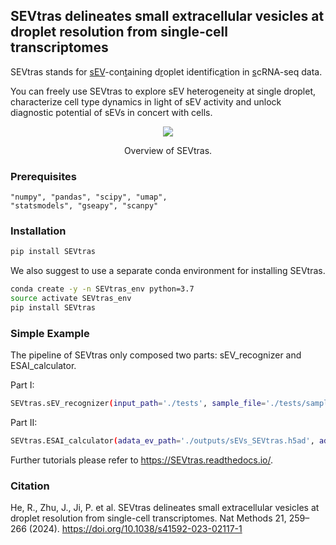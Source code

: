 ## SEVtras delineates small extracellular vesicles at droplet resolution from single-cell transcriptomes
SEVtras stands for <ins>sEV</ins>-con<ins>t</ins>aining d<ins>r</ins>oplet identific<ins>a</ins>tion in <ins>s</ins>cRNA-seq data.

You can freely use SEVtras to explore sEV heterogeneity at single droplet, characterize cell type dynamics in light of sEV activity and unlock diagnostic potential of sEVs in concert with cells.

<p align="center">
  <img src='./docs/SEVtras_overview.png'>
</p>
<p align="center">
  Overview of SEVtras.
</p>

### Prerequisites
    "numpy", "pandas", "scipy", "umap",
    "statsmodels", "gseapy", "scanpy"

### Installation
```bash
pip install SEVtras
```
We also suggest to use a separate conda environment for installing SEVtras.
```bash
conda create -y -n SEVtras_env python=3.7
source activate SEVtras_env
pip install SEVtras
```

### Simple Example
The pipeline of SEVtras only composed two parts: sEV_recognizer and ESAI_calculator. 

Part I:
```bash
SEVtras.sEV_recognizer(input_path='./tests', sample_file='./tests/sample_file', out_path='./outputs', species='Homo')
```

Part II:
```bash
SEVtras.ESAI_calculator(adata_ev_path='./outputs/sEVs_SEVtras.h5ad', adata_cell_path='./outputs/adata_cell.h5ad', out_path='./outputs', Xraw=False, OBSsample='batch', OBScelltype='celltype')
```

Further tutorials please refer to  https://SEVtras.readthedocs.io/.

### Citation

He, R., Zhu, J., Ji, P. et al. SEVtras delineates small extracellular vesicles at droplet resolution from single-cell transcriptomes. Nat Methods 21, 259–266 (2024). https://doi.org/10.1038/s41592-023-02117-1
